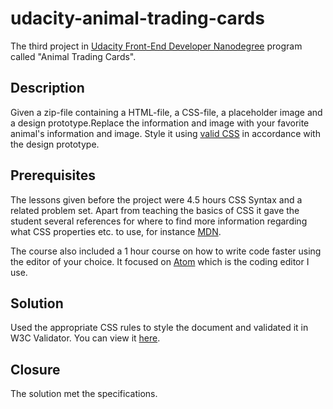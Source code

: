 # udacity-animal-trading-cards
The third project in [Udacity Front-End Developer Nanodegree](https://www.udacity.com/course/front-end-web-developer-nanodegree--nd001) program called "Animal Trading Cards".

## Description
Given a zip-file containing a HTML-file, a CSS-file, a placeholder image and a design prototype.Replace the information and image with your favorite animal's information and image. Style it using [valid CSS](https://jigsaw.w3.org/css-validator/) in accordance with the design prototype. 

## Prerequisites
The lessons given before the project were 4.5 hours CSS Syntax and a related problem set. Apart from teaching the basics of CSS it gave the student several references for where to find more information regarding what CSS properties etc. to use, for instance [MDN](https://developer.mozilla.org/en-US/docs/Web/CSS/Reference).

The course also included a 1 hour course on how to write code faster using the editor of your choice. It focused on [Atom](https://atom.io/) which is the coding editor I use.

## Solution
Used the appropriate CSS rules to style the document and validated it in W3C Validator. You can view it [here](https://gjarnling.github.io/udacity-animal-trading-cards/).

## Closure
The solution met the specifications.

